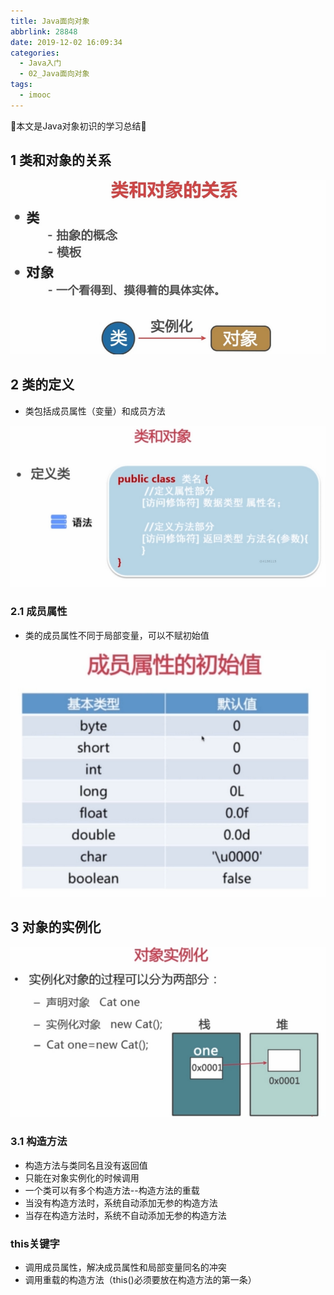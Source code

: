 ```yaml
---
title: Java面向对象
abbrlink: 28848
date: 2019-12-02 16:09:34
categories:
  - Java入门
  - 02_Java面向对象
tags:
  - imooc
---
```


:star2:本文是Java对象初识的学习总结:star2:

<!-- more -->

## 1 类和对象的关系

![图片](/images/012_01_01.png)

## 2 类的定义

- 类包括成员属性（变量）和成员方法

![图片](/images/012_01_02.png)

### 2.1 成员属性

- 类的成员属性不同于局部变量，可以不赋初始值

![图片](/images/012_01_04.png)

## 3 对象的实例化

![图片](/images/012_01_03.png)

### 3.1 构造方法

- 构造方法与类同名且没有返回值
- 只能在对象实例化的时候调用
- 一个类可以有多个构造方法--构造方法的重载
- 当没有构造方法时，系统自动添加无参的构造方法
- 当存在构造方法时，系统不自动添加无参的构造方法

### this关键字

- 调用成员属性，解决成员属性和局部变量同名的冲突
- 调用重载的构造方法（this()必须要放在构造方法的第一条）
